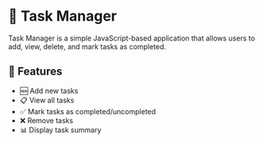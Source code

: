 # 📝 Task Manager
Task Manager is a simple JavaScript-based application that allows users to add, view, delete, and mark tasks as completed.

## 🚀 Features
- 🆕 Add new tasks
- 📋 View all tasks
- ✅ Mark tasks as completed/uncompleted
- ❌ Remove tasks
- 📊 Display task summary
